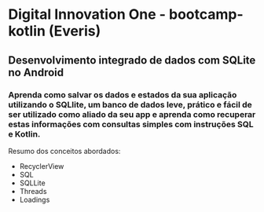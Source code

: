 # Digital Innovation One - bootcamp-kotlin (Everis)

## Desenvolvimento integrado de dados com SQLite no Android

### Aprenda como salvar os dados e estados da sua aplicação utilizando o SQLlite, um banco de dados leve, prático e fácil de ser utilizado como aliado da seu app e aprenda como recuperar estas informações com consultas simples com instruções SQL e Kotlin.

Resumo dos conceitos abordados:

- RecyclerView
- SQL
- SQLLite
- Threads
- Loadings
